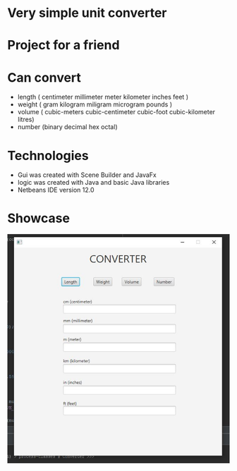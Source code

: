 # Very simple unit converter
# Project for a friend 

# Can convert
* length ( centimeter millimeter meter kilometer inches feet )
* weight ( gram kilogram miligram microgram pounds )
* volume ( cubic-meters cubic-centimeter cubic-foot cubic-kilometer litres)
* number (binary decimal hex octal) 

# Technologies
* Gui was created with Scene Builder and JavaFx
* logic was created with Java and basic Java libraries
* Netbeans IDE version 12.0

# Showcase
![preview-image](https://github.com/leonardpepa/Unit-Converter/blob/master/Capture.JPG?raw=true)

